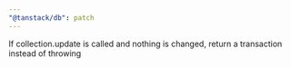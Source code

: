 ```yaml
---
"@tanstack/db": patch
---
```


If collection.update is called and nothing is changed, return a transaction instead of throwing
